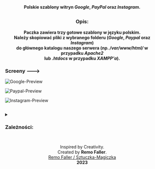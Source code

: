 <!-- Fiszable -->

<p align="center"><b>Polskie szablony witryn <i>Google</i>, <i>PayPal</i> oraz <i>Instagram</i>.</b></p>

##

<h3><p align="center">Opis:</p></h3>

<p><center><b>Paczka zawiera trzy gotowe szablony w języku polskim.<br>
Należy skopiować pliki z wybranego folderu (<i>Google</i>, <i>Paypal</i> oraz <i>Instagram</i>)<br>
do głównego katalogu naszego serwera (np. <i>/var/www/html/</i> w przypadku <i>Apache2</i><br>
lub <i>.htdocs</i> w przypadku <i>XAMPP'a</i>).</b></center></p>

<h3><b>Screeny ---></b></h3>

![Google-Preview](https://user-images.githubusercontent.com/123673170/233241164-9552b173-8991-408f-a71f-808718c245b7.png)

![Paypal-Preview](https://user-images.githubusercontent.com/123673170/233241213-9e4b5d3a-8f98-4b14-96f2-3766658756a9.png)

![Instagram-Preview](https://user-images.githubusercontent.com/123673170/233241257-241b0ce2-e73d-432b-aaf0-87e069dea1ad.png)

##

<details>
  <summary><h3>Zależności:</h3></summary>

<b>Fiszable</b> wymaga następujących skryptów w przypadku systemów typu <i>Linux</i>:<br>

- `php7.4`
- `libapache2-mod-php7.4`

<br>

W systemach <i>Windows</i> wymagany jest zainstalowany pakiet:<br>
- `XAMPP`
- `Wamp`
  
</details>

##

<center>Inspired by Creativity.<br>
  Created by <b>Remo Faller</b>.<br>
  <a href="https://sztuczka-magiczka.pl">Remo Faller / Sztuczka-Magiczka</a><br>
  <b>2023</b></center>
